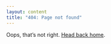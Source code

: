```yaml
---
layout: content
title: "404: Page not found"
---
```


Oops, that’s not right. <a href="{{ site.baseurl }}/">Head back home</a>.
